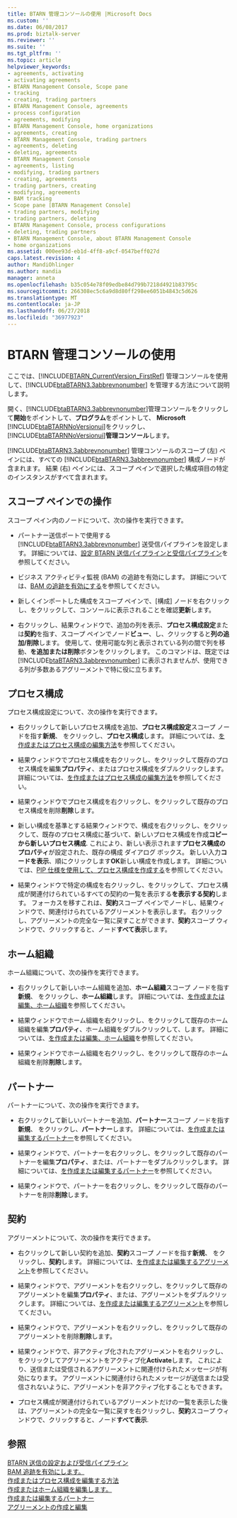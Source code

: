 ```yaml
---
title: BTARN 管理コンソールの使用 |Microsoft Docs
ms.custom: ''
ms.date: 06/08/2017
ms.prod: biztalk-server
ms.reviewer: ''
ms.suite: ''
ms.tgt_pltfrm: ''
ms.topic: article
helpviewer_keywords:
- agreements, activating
- activating agreements
- BTARN Management Console, Scope pane
- tracking
- creating, trading partners
- BTARN Management Console, agreements
- process configuration
- agreements, modifying
- BTARN Management Console, home organizations
- agreements, creating
- BTARN Management Console, trading partners
- agreements, deleting
- deleting, agreements
- BTARN Management Console
- agreements, listing
- modifying, trading partners
- creating, agreements
- trading partners, creating
- modifying, agreements
- BAM tracking
- Scope pane [BTARN Management Console]
- trading partners, modifying
- trading partners, deleting
- BTARN Management Console, process configurations
- deleting, trading partners
- BTARN Management Console, about BTARN Management Console
- home organizations
ms.assetid: 000ee93d-eb1d-4ff8-a9cf-0547beff027d
caps.latest.revision: 4
author: MandiOhlinger
ms.author: mandia
manager: anneta
ms.openlocfilehash: b35c054e78f09edbe84d799b7218d4921b83795c
ms.sourcegitcommit: 266308ec5c6a9d8d80ff298ee6051b4843c5d626
ms.translationtype: MT
ms.contentlocale: ja-JP
ms.lasthandoff: 06/27/2018
ms.locfileid: "36977923"
---
```

# <a name="using-the-btarn-management-console"></a>BTARN 管理コンソールの使用
ここでは、[!INCLUDE[BTARN_CurrentVersion_FirstRef](../../includes/btarn-currentversion-firstref-md.md)] 管理コンソールを使用して、[!INCLUDE[btaBTARN3.3abbrevnonumber](../../includes/btabtarn3-3abbrevnonumber-md.md)] を管理する方法について説明します。  
  
 開く、[!INCLUDE[btaBTARN3.3abbrevnonumber](../../includes/btabtarn3-3abbrevnonumber-md.md)]管理コンソールをクリックして**開始**をポイントして、**プログラム**をポイントして、 **Microsoft** [!INCLUDE[btaBTARNNoVersionui](../../includes/btabtarnnoversionui-md.md)]をクリックし、[!INCLUDE[btaBTARNNoVersionui](../../includes/btabtarnnoversionui-md.md)]**管理コンソール**します。  
  
 [!INCLUDE[btaBTARN3.3abbrevnonumber](../../includes/btabtarn3-3abbrevnonumber-md.md)] 管理コンソールのスコープ (左) ペインには、すべての [!INCLUDE[btaBTARN3.3abbrevnonumber](../../includes/btabtarn3-3abbrevnonumber-md.md)] 構成ノードが含まれます。 結果 (右) ペインには、スコープ ペインで選択した構成項目の特定のインスタンスがすべて含まれます。  
  
## <a name="operations-in-the-scope-pane"></a>スコープ ペインでの操作  
 スコープ ペイン内のノードについて、次の操作を実行できます。  
  
- パートナー送信ポートで使用する [!INCLUDE[btaBTARN3.3abbrevnonumber](../../includes/btabtarn3-3abbrevnonumber-md.md)] 送受信パイプラインを設定します。 詳細については、[設定 BTARN 送信パイプラインと受信パイプライン](../../adapters-and-accelerators/accelerator-rosettanet/setting-btarn-send-and-receive-pipelines.md)を参照してください。  
  
- ビジネス アクティビティ監視 (BAM) の追跡を有効にします。 詳細については、[BAM の追跡を有効にする](../../adapters-and-accelerators/accelerator-rosettanet/enabling-bam-tracking.md)を参照してください。  
  
- 新しくインポートした構成をスコープ ペインで、[構成] ノードを右クリックし、をクリックして、コンソールに表示されることを確認**更新**します。  
  
- 右クリックし、結果ウィンドウで、追加の列を表示、**プロセス構成設定**または**契約**を指す、スコープ ペインでノード**ビュー**、し、クリックすると**列の追加/削除**します。 使用して、使用可能な列と表示されている列の間で列を移動、**を追加または削除**ボタンをクリックします。 このコマンドは、既定では [!INCLUDE[btaBTARN3.3abbrevnonumber](../../includes/btabtarn3-3abbrevnonumber-md.md)] に表示されませんが、使用できる列が多数あるアグリーメントで特に役に立ちます。  
  
## <a name="process-configurations"></a>プロセス構成  
 プロセス構成設定について、次の操作を実行できます。  
  
-   右クリックして新しいプロセス構成を追加、**プロセス構成設定**スコープ ノードを指す**新規**、 をクリックし、**プロセス構成**します。 詳細については、[を作成またはプロセス構成の編集方法](../../adapters-and-accelerators/accelerator-rosettanet/how-to-create-or-edit-a-process-configuration.md)を参照してください。  
  
-   結果ウィンドウでプロセス構成を右クリックし、をクリックして既存のプロセス構成を編集**プロパティ**、またはプロセス構成をダブルクリックします。 詳細については、[を作成またはプロセス構成の編集方法](../../adapters-and-accelerators/accelerator-rosettanet/how-to-create-or-edit-a-process-configuration.md)を参照してください。  
  
-   結果ウィンドウでプロセス構成を右クリックし、をクリックして既存のプロセス構成を削除**削除**します。  
  
-   新しい構成を基準とする結果ウィンドウで、構成を右クリックし、をクリックして、既存のプロセス構成に基づいて、新しいプロセス構成を作成**コピーから新しいプロセス構成**. これにより、新しい表示されます**プロセス構成のプロパティ**が設定された、既存の構成 ダイアログ ボックス。 新しい入力**コードを表示**、順にクリックします**OK**新しい構成を作成します。 詳細については、[PIP 仕様を使用して、プロセス構成を作成する](../../adapters-and-accelerators/accelerator-rosettanet/using-the-pip-specification-to-create-a-process-configuration.md)を参照してください。  
  
-   結果ウィンドウで特定の構成を右クリックし、をクリックして、プロセス構成が関連付けられているすべての契約の一覧を表示する**を表示する契約**します。 フォーカスを移すこれは、**契約**スコープ ペインでノードし、結果ウィンドウで、関連付けられているアグリーメントを表示します。 右クリックし、アグリーメントの完全な一覧に戻すことができます、**契約**スコープ ウィンドウで、クリックすると、ノード**すべて表示**します。  
  
## <a name="home-organizations"></a>ホーム組織  
 ホーム組織について、次の操作を実行できます。  
  
-   右クリックして新しいホーム組織を追加、**ホーム組織**スコープ ノードを指す**新規**、 をクリックし、**ホーム組織**します。 詳細については、[を作成または編集、ホーム組織](../../adapters-and-accelerators/accelerator-rosettanet/creating-or-editing-a-home-organization.md)を参照してください。  
  
-   結果ウィンドウでホーム組織を右クリックし、をクリックして既存のホーム組織を編集**プロパティ**、ホーム組織をダブルクリックして、します。 詳細については、[を作成または編集、ホーム組織](../../adapters-and-accelerators/accelerator-rosettanet/creating-or-editing-a-home-organization.md)を参照してください。  
  
-   結果ウィンドウでホーム組織を右クリックし、をクリックして既存のホーム組織を削除**削除**します。  
  
## <a name="partners"></a>パートナー  
 パートナーについて、次の操作を実行できます。  
  
-   右クリックして新しいパートナーを追加、**パートナー**スコープ ノードを指す**新規**、 をクリックし、**パートナー**します。 詳細については、[を作成または編集するパートナー](../../adapters-and-accelerators/accelerator-rosettanet/creating-or-editing-a-partner.md)を参照してください。  
  
-   結果ウィンドウで、パートナーを右クリックし、をクリックして既存のパートナーを編集**プロパティ**、または、パートナーをダブルクリックします。 詳細については、[を作成または編集するパートナー](../../adapters-and-accelerators/accelerator-rosettanet/creating-or-editing-a-partner.md)を参照してください。  
  
-   結果ウィンドウで、パートナーを右クリックし、をクリックして既存のパートナーを削除**削除**します。  
  
## <a name="agreements"></a>契約  
 アグリーメントについて、次の操作を実行できます。  
  
-   右クリックして新しい契約を追加、**契約**スコープ ノードを指す**新規**、 をクリックし、**契約**します。 詳細については、[を作成または編集するアグリーメント](../../adapters-and-accelerators/accelerator-rosettanet/creating-or-editing-an-agreement.md)を参照してください。  
  
-   結果ウィンドウで、アグリーメントを右クリックし、をクリックして既存のアグリーメントを編集**プロパティ**、または、アグリーメントをダブルクリックします。 詳細については、[を作成または編集するアグリーメント](../../adapters-and-accelerators/accelerator-rosettanet/creating-or-editing-an-agreement.md)を参照してください。  
  
-   結果ウィンドウで、アグリーメントを右クリックし、をクリックして既存のアグリーメントを削除**削除**します。  
  
-   結果ウィンドウで、非アクティブ化されたアグリーメントを右クリックし、をクリックしてアグリーメントをアクティブ化**Activate**します。 これにより、送信または受信されるアグリーメントに関連付けられたメッセージが有効になります。 アグリーメントに関連付けられたメッセージが送信または受信されないように、アグリーメントを非アクティブ化することもできます。  
  
-   プロセス構成が関連付けられているアグリーメントだけの一覧を表示した後は、アグリーメントの完全な一覧に戻すを右クリックし、**契約**スコープ ウィンドウで、クリックすると、ノード**すべて表示**.  
  
## <a name="see-also"></a>参照  
 [BTARN 送信の設定および受信パイプライン](../../adapters-and-accelerators/accelerator-rosettanet/setting-btarn-send-and-receive-pipelines.md)   
 [BAM 追跡を有効にします。](../../adapters-and-accelerators/accelerator-rosettanet/enabling-bam-tracking.md)   
 [作成またはプロセス構成を編集する方法](../../adapters-and-accelerators/accelerator-rosettanet/how-to-create-or-edit-a-process-configuration.md)   
 [作成またはホーム組織を編集します。](../../adapters-and-accelerators/accelerator-rosettanet/creating-or-editing-a-home-organization.md)   
 [作成または編集するパートナー](../../adapters-and-accelerators/accelerator-rosettanet/creating-or-editing-a-partner.md)   
 [アグリーメントの作成と編集](../../adapters-and-accelerators/accelerator-rosettanet/creating-or-editing-an-agreement.md)